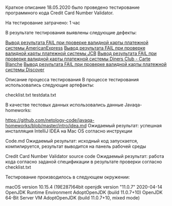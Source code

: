 Краткое описание
18.05.2020 было проведено тестирование программного кода Credit Card Number Validator.

На тестирование затрачено: 1 час

В результате тестирования выявлены следующие дефекты:

[Вывод результата FAIL при проверке валидной карты платежной системы AmericanExpress](https://github.com/SideAndrey/Credit-Card-Number-Validator/issues/1)
[Вывод результата FAIL при проверке валидной карты платежной системы JCB](https://github.com/SideAndrey/Credit-Card-Number-Validator/issues/2)
[Вывод результата FAIL при проверке валидной карты платежной системы Diners Club - Carte Blanche](https://github.com/SideAndrey/Credit-Card-Number-Validator/issues/3)
[Вывод результата FAIL при проверке валидной карты платежной системы Discover ](https://github.com/SideAndrey/Credit-Card-Number-Validator/issues/4)

Описание процесса тестирования
В процессе тестирования использовались следующие артефакты:

checklist.txt
testdata.txt

В качестве тестовых данных использовались данные Javaqa-homeworks:

https://github.com/netology-code/javaqa-homeworks/blob/master/intro/idea.md
Ожидаемый результат: успешная инсталляция IntelliJ IDEA на Mac OS согласно инструкции

Code.md
Ожидаемый результат: исходный код запускается, компилируется, результат выводится на панель рабочей среды

Credit Card Number Validator source code
Ожидаемый результат: работа кода согласно заданой спецификации в результате проверки согласно checklist.txt

Тестирование производилось в следующем окружении:

macOS version 10.15.4 (19E287)64bit 
openjdk version "11.0.7" 2020-04-14
OpenJDK Runtime Environment AdoptOpenJDK (build 11.0.7+10)
OpenJDK 64-Bit Server VM AdoptOpenJDK (build 11.0.7+10, mixed mode)